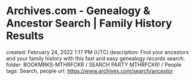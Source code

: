 # Archives.com - Genealogy & Ancestor Search | Family History Results

created: February 24, 2022 1:17 PM (UTC)
description: Find your ancestors and your family history with this fast and easy genealogy records search.
folder: BOOKMRKS-MTHRFCKR / SEARCH PARTY MTHRFCKR! / People
tags: Search, people
url: https://www.archives.com/search/ancestor